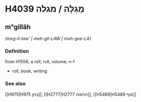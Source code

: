 # H4039 מְגִלָּה / מגלה

## mᵉgillâh

_(meg-il-law' | meh-ɡil-LAW | meh-ɡee-LA)_

### Definition

from H1556; a roll; roll, volume; n-f

- roll, book, writing

### See also

[[H975|H975 בחן]], [[H2777|H2777 חרסות]], [[H5489|H5489 סוף]]
